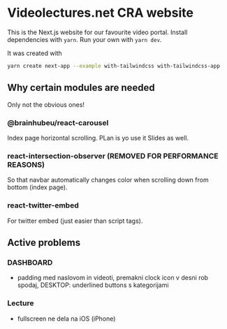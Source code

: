# Videolectures.net CRA website

This is the Next.js website for our favourite video portal.
Install dependencies with `yarn`.
Run your own with `yarn dev`.

It was created with

```bash
yarn create next-app --example with-tailwindcss with-tailwindcss-app
```

## Why certain modules are needed

Only not the obvious ones!

### @brainhubeu/react-carousel

Index page horizontal scrolling.
PLan is yo use it Slides as well.

### react-intersection-observer (REMOVED FOR PERFORMANCE REASONS)

So that navbar automatically changes color when scrolling down from bottom (index page).

### react-twitter-embed

For twitter embed (just easier than script tags).

## Active problems

### DASHBOARD

- padding med naslovom in videoti, premakni clock icon v desni rob spodaj, DESKTOP: underlined buttons s kategorijami

### Lecture

- fullscreen ne dela na iOS (iPhone)
